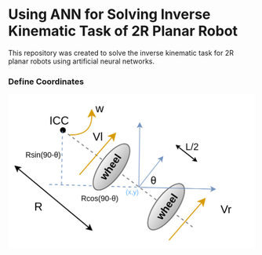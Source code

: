 # Using ANN for Solving Inverse Kinematic Task of 2R Planar Robot 
This repository was created to solve the inverse kinematic task for 2R planar robots using artificial neural networks.

### Define Coordinates
<div id="header" align="center">
  <img src="https://raw.githubusercontent.com/gurselturkeri/ros2_diff_drive_robot/main/docs/diff_drive_github.png"/>

 </div>
